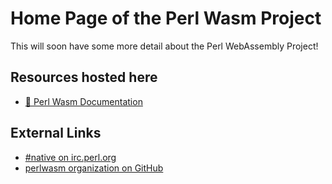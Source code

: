 # Home Page of the Perl Wasm Project

This will soon have some more detail about the Perl WebAssembly Project!

## Resources hosted here

 * [📖 Perl Wasm Documentation](/pod/)

## External Links

 *  [#native on irc.perl.org](https://kiwiirc.com/nextclient/#irc://irc.perl.org/#native?nick=mc-guest-?)
 * [perlwasm organization on GitHub](https://github.com/perlwasm)

